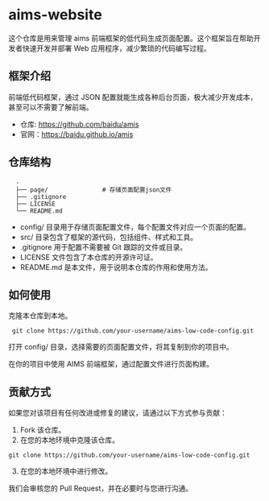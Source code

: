# aims-website


这个仓库是用来管理 aims 前端框架的低代码生成页面配置。这个框架旨在帮助开发者快速开发并部署 Web 应用程序，减少繁琐的代码编写过程。

## 框架介绍
前端低代码框架，通过 JSON 配置就能生成各种后台页面，极大减少开发成本，甚至可以不需要了解前端。

- 仓库: https://github.com/baidu/amis
- 官网：https://baidu.github.io/amis

## 仓库结构

```shell
  .
  ├── page/               # 存储页面配置json文件
  ├── .gitignore
  ├── LICENSE
  └── README.md
```

- config/ 目录用于存储页面配置文件，每个配置文件对应一个页面的配置。
- src/ 目录包含了框架的源代码，包括组件、样式和工具。
- .gitignore 用于配置不需要被 Git 跟踪的文件或目录。
- LICENSE 文件包含了本仓库的开源许可证。
- README.md 是本文件，用于说明本仓库的作用和使用方法。


## 如何使用
克隆本仓库到本地。

```shell
 git clone https://github.com/your-username/aims-low-code-config.git
```
打开 config/ 目录，选择需要的页面配置文件，将其复制到你的项目中。

在你的项目中使用 AIMS 前端框架，通过配置文件进行页面构建。

## 贡献方式

如果您对该项目有任何改进或修复的建议，请通过以下方式参与贡献：
1. Fork 该仓库。
2. 在您的本地环境中克隆该仓库。

```
git clone https://github.com/your-username/aims-low-code-config.git
```
3. 在您的本地环境中进行修改。


我们会审核您的 Pull Request，并在必要时与您进行沟通。
